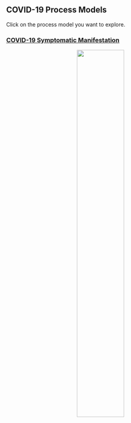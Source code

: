 ## COVID-19 Process Models
Click on the process model you want to explore.

### [COVID-19 Symptomatic Manifestation](https://github.com/Berger-DM/berger-dm.github.io/blob/gh-pages/COVID-19%20Process%20Models/covid-symptomatic-manifestation.md)

<p align="center">
<img src="https://berger-dm.github.io/SARS-CoV-2-COVID-19-Models/COVID-19%20Process%20Models/COVID-19%20Symptomatic%20Manifestation.png" width=50% height=50%>
</p>
